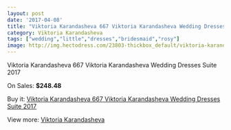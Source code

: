 ```yaml
---
layout: post
date: '2017-04-08'
title: "Viktoria Karandasheva 667 Viktoria Karandasheva Wedding Dresses Suite 2017"
category: Viktoria Karandasheva
tags: ["wedding","little","dresses","bridesmaid","rosy"]
image: http://img.hectodress.com/23803-thickbox_default/viktoria-karandasheva-667-viktoria-karandasheva-wedding-dresses-suite-2013.jpg
---
```

Viktoria Karandasheva 667 Viktoria Karandasheva Wedding Dresses Suite 2017

On Sales: **$248.48**
<a href="https://www.hectodress.com/viktoria-karandasheva/11010-viktoria-karandasheva-667-viktoria-karandasheva-wedding-dresses-suite-2013.html"><amp-img layout="responsive" width="600" height="600" src="//img.hectodress.com/23803-thickbox_default/viktoria-karandasheva-667-viktoria-karandasheva-wedding-dresses-suite-2013.jpg" alt="Viktoria Karandasheva 667 Viktoria Karandasheva Wedding Dresses Suite 2017 0" /></a>
<a href="https://www.hectodress.com/viktoria-karandasheva/11010-viktoria-karandasheva-667-viktoria-karandasheva-wedding-dresses-suite-2013.html"><amp-img layout="responsive" width="600" height="600" src="//img.hectodress.com/23804-thickbox_default/viktoria-karandasheva-667-viktoria-karandasheva-wedding-dresses-suite-2013.jpg" alt="Viktoria Karandasheva 667 Viktoria Karandasheva Wedding Dresses Suite 2017 1" /></a>

Buy it: [Viktoria Karandasheva 667 Viktoria Karandasheva Wedding Dresses Suite 2017](https://www.hectodress.com/viktoria-karandasheva/11010-viktoria-karandasheva-667-viktoria-karandasheva-wedding-dresses-suite-2013.html "Viktoria Karandasheva 667 Viktoria Karandasheva Wedding Dresses Suite 2017")

View more: [Viktoria Karandasheva](https://www.hectodress.com/174-viktoria-karandasheva "Viktoria Karandasheva")